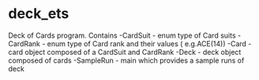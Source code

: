 # deck_ets
Deck of Cards program.
Contains
-CardSuit - enum type of Card suits
-CardRank - enum type of Card rank and their values ( e.g.ACE(14))
-Card - card object composed of a CardSuit and CardRank
-Deck - deck object composed of cards
-SampleRun - main which provides a sample runs of deck

